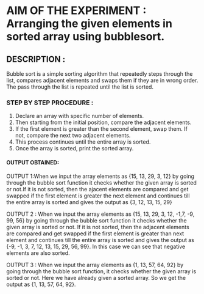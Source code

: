 # AIM OF THE EXPERIMENT : Arranging the given elements in sorted array using bubblesort.
## DESCRIPTION :
Bubble sort is a simple sorting algorithm that repeatedly steps through the list, compares adjacent elements and swaps them if they are in wrong order. The pass through the list is repeated until the list is sorted.
### STEP BY STEP PROCEDURE :
1. Declare an array with specific number of elements.
2. Then starting from the initial position, compare the adjacent elements.
3. If the first element is greater than the second element, swap them. If not, compare the next two adjacent elements.
4. This process continues until the entire array is sorted.
5. Once the array is sorted, print the sorted array.
#### OUTPUT OBTAINED:
OUTPUT 1:When we input the array elements as {15, 13, 29, 3, 12} by going through the bubble sort function it checks whether the given array is sorted or not.If it is not sorted, then the ajacent elements are compared and get swapped if the first element is greater the next element and continues till the entire array is sorted and gives the output as
{3, 12, 13, 15, 29}

OUTPUT 2 : When we input the array elements as {15, 13, 29, 3, 12, -1,7, -9, 99, 56} by going through the bubble sort function it checks whether the given array is sorted or not. If it is not sorted, then the adjacent elements are compared and get swapped if the first element is greater than next element and continues till the entire array is sorted and gives the output as {-9, -1, 3, 7, 12, 13, 15, 29, 56, 99}. In this case we can see that negative elements are also sorted.

OUTPUT 3 : When we input the array elements as {1, 13, 57, 64, 92} by going through the bubble sort function, it checks whether the given array is sorted or not. Here we have already given a sorted array. So we get the output as {1, 13, 57, 64, 92}.
